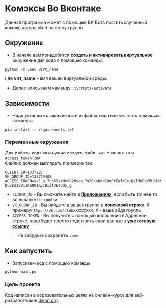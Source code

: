 # Комэксы Во Вконтаке

Данная программа может с помощью ВК Бота постить случайный комикс автора xkcd на стену группы

## Окружение
- В начале вам понадобится **создать и активировать виртуальное** окружение для кода с помощью команды:
```
python -m venv virt_name
```
Где **virt_name** – имя вашей виртуальной среды.
- Далее вписываем каманду `.\Scripts\activate`

## Зависимости

- Надо установить зависимости из файла `requirements.txt` с помощью команды:
```
pip install -r requirements.txt
```

### Переменные окружения

Для работы кода вам нужно создать файл `.env` с вашим `ID`  и `Access_token` `ом. <br> Файлик должен выглядеть примерно так:
```
CLIENT_ID=1337228
VK_GROUP_ID=133799408
ACCESS_TOKEN=vk1.a.7unSSs4Mu982Hsaa_Po20ss0daIumPfEafsC4jQslMOOgYMHbIr9Q25byloekgE7yrwL3bB-bu2ka18VIIKa801Kvc9iif3ETOds_g
```
- `CLIENT_ID` - Вы сможете найти в **[Приложениях](https://dev.vk.com/ru)**, если быть точнее то во вкладке `Настройки` <br>
- `VK_GROUP_ID` - Вы найдете в вашей группе в **поисковой строке**. К примеру`https://vk.com/clubXXXXXXXXX`, X - ваше айди группы.
- `ACCESS_TOKEN` - Вы получите с помощью копошения в Адресной строке, надо будет просто подставить свои данные в **[уже готовую ссылку](https://dev.vk.com/ru/api/access-token/implicit-flow-user)** <br>
>**Не забудьте сохранить `.env`**

## Как запустить
- Запускаем код с помощью команды
```
python main.py
```

### Цель проекта

Код написан в образовательных целях на онлайн-курсе для веб-разработчиков [dvmn.org](https://dvmn.org/).
